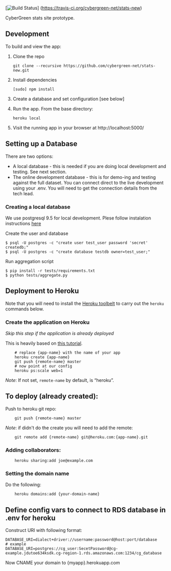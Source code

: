 [![Build Status](https://travis-ci.org/cybergreen-net/stats-new.svg?branch=master)]
(https://travis-ci.org/cybergreen-net/stats-new)

CyberGreen stats site prototype.

## Development

To build and view the app:

1. Clone the repo
    ```
    git clone --recursive https://github.com/cybergreen-net/stats-new.git
    ```
2. Install dependencies

    ```
    [sudo] npm install
    ```

3. Create a database and set configuration [see below]

4. Run the app. From the base directory:

    ```
    heroku local
    ```

5. Visit the running app in your browser at http://localhost:5000/

## Setting up a Database

There are two options:

* A local database - this is needed if you are doing local development and testing. See next section.
* The online development database - this is for demo-ing and testing against
  the full dataset. You can connect direct to the live development using your
  .env. You will need to get the connection details from the tech lead.

### Creating a local database

We use postgresql 9.5 for local development. Plese follow instalation instructions [here](https://www.postgresql.org/docs/9.5/static/installation.html)

Create the user and database

```
$ psql -U postgres -c "create user test_user password 'secret' createdb;"
$ psql -U postgres -c "create database testdb owner=test_user;"

```

Run aggregation script

```
$ pip install -r tests/requirements.txt
$ python tests/aggregate.py
```

## Deployment to Heroku

Note that you will need to install the [Heroku toolbelt](https://toolbelt.heroku.com/) to carry out the `heroku` commands below.

### Create the application on Heroku

*Skip this step if the application is already deployed*

This is heavily based on [this
tutorial](https://devcenter.heroku.com/articles/getting-started-with-nodejs#introduction).
```
    # replace {app-name} with the name of your app
    heroku create {app-name}
    git push {remote-name} master 
    # now point at our config
    heroku ps:scale web=1
```
*Note*: If not set, `remote-name` by default, is “heroku”.

## To deploy (already created):

Push to heroku git repo:
```
    git push {remote-name} master
```
*Note*: if didn't do the create you will need to add the remote:
```
    git remote add {remote-name} git@heroku.com:{app-name}.git
```
### Adding collaborators:
```
    heroku sharing:add joe@example.com
```
### Setting the domain name

Do the following:
```
    heroku domains:add {your-domain-name}
```
## Define config vars to connect to RDS database in .env for heroku

Construct URI with following format:

```
DATABASE_URI=dialect+driver://username:password@host:port/database
# example
DATABASE_URI=postgres://cg_user:SecetPassword@cg-example.jdutoe634ksdk.cg-region-1.rds.amazonaws.com:1234/cg_database
```

Now CNAME your domain to {myapp}.herokuapp.com